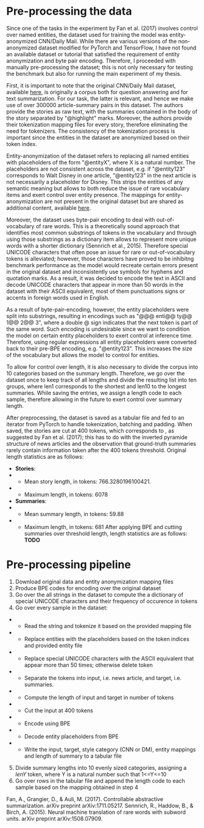 
# Pre-processing the data

Since one of the tasks in the experiment by Fan et al. (2017) involves control over named entities, the dataset used for training the model was entity-anonymized CNN/Daily Mail. While there are various versions of the non-anonymized dataset modified for PyTorch and TensorFlow, I have not found an available dataset or tutorial that satisfied the requirement of entity anonymization and byte pair encoding. Therefore, I proceeded with manually pre-processing the dataset; this is not only necessary for testing the benchmark but also for running the main experiment of my thesis.

First, it is important to note that the original CNN/Daily Mail dataset, available [here](https://cs.nyu.edu/~kcho/DMQA/), is originally a corpus both for question answering and for text summarization. For our task, the latter is relevant, and hence we make use of over 300000 article-summary pairs in this dataset. The authors provide the stories as raw text, with the summaries contained in the body of the story separated by "@highlight" marks. Moreover, the authors provide their tokenization mapping files for every story, therefore eliminating the need for tokenizers. The consistency of the tokenization process is important since the entities in the dataset are anonymized based on their token index. 

Entity-anonymization of the dataset refers to replacing all named entities with placeholders of the form "@entityX", where X is a natural number. The placeholders are not consistent across the dataset, e.g. if "@entity123" corresponds to Walt Disney in one article, "@entity123" in the next article is not necessarily a placeholder for Disney. This strips the entities of any semantic meaning but allows to both reduce the issue of rare vocabulary items and exert control over entity presence. The mappings for entity-anonymization are not present in the original dataset but are shared as additional content, available [here](https://storage.googleapis.com/deepmind-data/20150824/data.tar.gz).

Moreover, the dataset uses byte-pair encoding to deal with out-of-vocabulary of rare words. This is a theoretically sound approach that identifies most common substrings of tokens in the vocabulary and through using those substrings as a dictionary item allows to represent more unique words with a shorter dictionary (Sennrich et al., 2015). Therefore special UNICODE characters that often pose an issue for rare or out-of-vocabulary tokens is alleviated; however, those characters have proved to be inhibitng benchmark performance as the model would recreate certain errors present in the original dataset and inconsistently use symbols for hyphens and quotation marks. As a result, it was decided to encode the text in ASCII and decode UNICODE characters that appear in more than 50 words in the dataset with their ASCII equivalent, most of them punctuations signs or accents in foreign words used in English. 

As a result of byte-pair-encoding, however, the entity placeholders were split into substrings, resulting in encodings such as "@@@ enti@@ ty@@ 1@@ 2@@ 3", where a double @ sign indicates that the next token is part of the same word. Such encoding is undesirable since we want to condition the model on certain entity placeholders to exert control at inference time. Therefore, using regular expressions all entity placeholders were converted back to their pre-BPE encoding, e.g. "@entity123". This increases the size of the vocabulary but allows the model to control for entities. 

To allow for control over length, it is also necessary to divide the corpus into 10 categories based on the summary length. Therefore, we go over the dataset once to keep track of all lengths and divide the resulting list into ten groups, where len1 corresponds to the shortest and len10 to the longest summaries. While saving the entries, we assign a length code to each sample, therefore allowing in the future to exert control over summary length.

After preprocessing, the dataset is saved as a tabular file and fed to an iterator from PyTorch to handle tokenization, batching and padding. When saved, the stories are cut at 400 tokens, which corresponds to , as suggested by Fan et al. (2017); this has to do with the inverted pyramide structure of news articles and the observation that ground-truth summaries rarely contain information taken after the 400 tokens threshold. Original length statistics are as follows:
* **Stories**:
* * Mean story length, in tokens: 766.3280196100421.
* * Maximum length, in tokens: 6078
* **Summaries**:
* * Mean summary length, in tokens: 59.88
* * Maximum length, in tokens: 681
After applying BPE and cutting summaries over threshold length, length statistics are as follows:
**TODO**

# Pre-processing pipeline

1. Download original data and entity anonymization mapping files
2. Produce BPE codes for encoding over the original dataset
3. Go over the all strings in the dataset to compute the a dictionary of special UNICODE characters and their frequency of occurence in tokens
4. Go over every sample in the dataset: 
* * Read the string and tokenize it based on the provided mapping file 
* * Replace entities with the placeholders based on the token indices and provided entity file 
* * Replace special UNICODE characters with the ASCII equivalent that appear more than 50 times; otherwise delete token
* * Separate the tokens into input, i.e. news article, and target, i.e. summaries. 
* * Compute the length of input and target in number of tokens 
* * Cut the input at 400 tokens 
* * Encode using BPE 
* * Decode entity placeholders from BPE
* * Write the input, target, style category (CNN or DM), entity mappings and length of summary to a tabular file
5. Divide summary lengths into 10 evenly sized categories, assigning a *lenY* token, where Y is a natural number such that 1<=Y<=10
6. Go over rows in the tabular file and append the length code to each sample based on the mapping obtained in step 4


Fan, A., Grangier, D., & Auli, M. (2017). Controllable abstractive summarization. arXiv preprint arXiv:1711.05217.
Sennrich, R., Haddow, B., & Birch, A. (2015). Neural machine translation of rare words with subword units. arXiv preprint arXiv:1508.07909.
